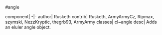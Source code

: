 #angle

component|
-|-
author| Rusketh
contrib| Rusketh, ArmyArmyCz, Ripmax, szymski, NezzKryptic, thegrb93, ArmyArmy
classes| cl~angle
desc| Adds an eluler angle object.


